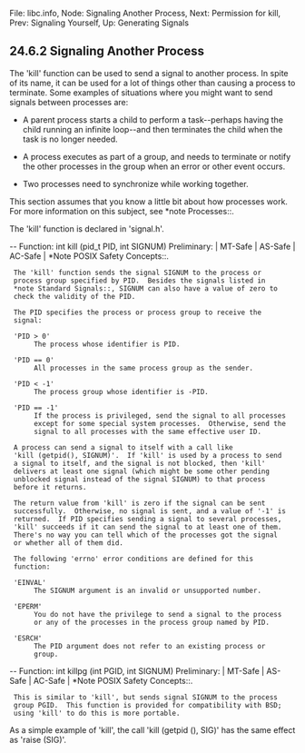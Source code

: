 File: libc.info,  Node: Signaling Another Process,  Next: Permission for kill,  Prev: Signaling Yourself,  Up: Generating Signals

24.6.2 Signaling Another Process
--------------------------------

The 'kill' function can be used to send a signal to another process.  In
spite of its name, it can be used for a lot of things other than causing
a process to terminate.  Some examples of situations where you might
want to send signals between processes are:

   * A parent process starts a child to perform a task--perhaps having
     the child running an infinite loop--and then terminates the child
     when the task is no longer needed.

   * A process executes as part of a group, and needs to terminate or
     notify the other processes in the group when an error or other
     event occurs.

   * Two processes need to synchronize while working together.

   This section assumes that you know a little bit about how processes
work.  For more information on this subject, see *note Processes::.

   The 'kill' function is declared in 'signal.h'.

 -- Function: int kill (pid_t PID, int SIGNUM)
     Preliminary: | MT-Safe | AS-Safe | AC-Safe | *Note POSIX Safety
     Concepts::.

     The 'kill' function sends the signal SIGNUM to the process or
     process group specified by PID.  Besides the signals listed in
     *note Standard Signals::, SIGNUM can also have a value of zero to
     check the validity of the PID.

     The PID specifies the process or process group to receive the
     signal:

     'PID > 0'
          The process whose identifier is PID.

     'PID == 0'
          All processes in the same process group as the sender.

     'PID < -1'
          The process group whose identifier is -PID.

     'PID == -1'
          If the process is privileged, send the signal to all processes
          except for some special system processes.  Otherwise, send the
          signal to all processes with the same effective user ID.

     A process can send a signal to itself with a call like
     'kill (getpid(), SIGNUM)'.  If 'kill' is used by a process to send
     a signal to itself, and the signal is not blocked, then 'kill'
     delivers at least one signal (which might be some other pending
     unblocked signal instead of the signal SIGNUM) to that process
     before it returns.

     The return value from 'kill' is zero if the signal can be sent
     successfully.  Otherwise, no signal is sent, and a value of '-1' is
     returned.  If PID specifies sending a signal to several processes,
     'kill' succeeds if it can send the signal to at least one of them.
     There's no way you can tell which of the processes got the signal
     or whether all of them did.

     The following 'errno' error conditions are defined for this
     function:

     'EINVAL'
          The SIGNUM argument is an invalid or unsupported number.

     'EPERM'
          You do not have the privilege to send a signal to the process
          or any of the processes in the process group named by PID.

     'ESRCH'
          The PID argument does not refer to an existing process or
          group.

 -- Function: int killpg (int PGID, int SIGNUM)
     Preliminary: | MT-Safe | AS-Safe | AC-Safe | *Note POSIX Safety
     Concepts::.

     This is similar to 'kill', but sends signal SIGNUM to the process
     group PGID.  This function is provided for compatibility with BSD;
     using 'kill' to do this is more portable.

   As a simple example of 'kill', the call 'kill (getpid (), SIG)' has
the same effect as 'raise (SIG)'.

